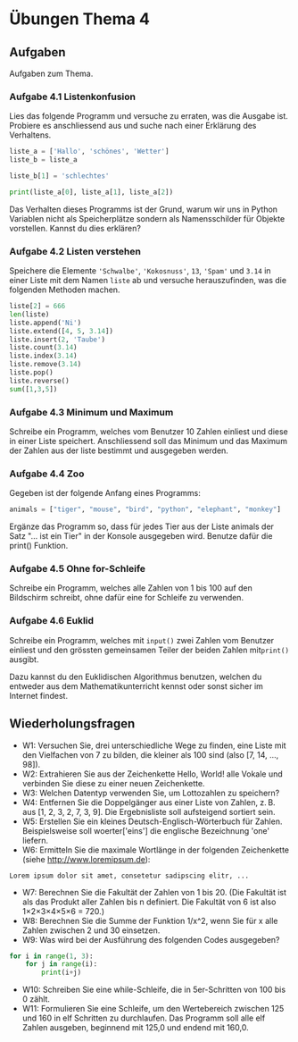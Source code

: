 # Übungen Thema 4

## Aufgaben

Aufgaben zum Thema.

### Aufgabe 4.1 Listenkonfusion

Lies das folgende Programm und versuche zu erraten, was die Ausgabe ist. Probiere es anschliessend aus und suche nach einer Erklärung des Verhaltens.

```py
liste_a = ['Hallo', 'schönes', 'Wetter']
liste_b = liste_a

liste_b[1] = 'schlechtes'

print(liste_a[0], liste_a[1], liste_a[2])  
```

Das Verhalten dieses Programms ist der Grund, warum wir uns in Python Variablen nicht als Speicherplätze sondern als Namensschilder für Objekte vorstellen. Kannst du dies erklären?

### Aufgabe 4.2 Listen verstehen

Speichere die Elemente `'Schwalbe'`, `'Kokosnuss'`, `13`, `'Spam'` und `3.14` in einer Liste mit dem Namen `liste` ab und versuche herauszufinden, was die folgenden Methoden machen.

```py
liste[2] = 666
len(liste)
liste.append('Ni')
liste.extend([4, 5, 3.14])
liste.insert(2, 'Taube')
liste.count(3.14)
liste.index(3.14)
liste.remove(3.14)
liste.pop()
liste.reverse()
sum([1,3,5])
```

### Aufgabe 4.3 Minimum und Maximum

Schreibe ein Programm, welches vom Benutzer 10 Zahlen einliest und diese in einer Liste speichert. Anschliessend soll das Minimum und das Maximum der Zahlen aus der liste bestimmt und ausgegeben werden.

### Aufgabe 4.4 Zoo

Gegeben ist der folgende Anfang eines Programms:

```py
animals = ["tiger", "mouse", "bird", "python", "elephant", "monkey"]
```

Ergänze das Programm so, dass für jedes Tier aus der Liste animals der Satz "… ist ein Tier" in der Konsole ausgegeben wird. Benutze dafür die print() Funktion.

### Aufgabe 4.5 Ohne for-Schleife

Schreibe ein Programm, welches alle Zahlen von 1 bis 100 auf den Bildschirm schreibt, ohne dafür eine for Schleife zu verwenden.

### Aufgabe 4.6 Euklid

Schreibe ein Programm, welches mit `input()` zwei Zahlen vom Benutzer einliest und den grössten gemeinsamen Teiler der beiden Zahlen mit`print()` ausgibt.
    
Dazu kannst du den Euklidischen Algorithmus benutzen, welchen du entweder aus dem Mathematikunterricht kennst oder sonst sicher im Internet findest.

## Wiederholungsfragen

* W1: Versuchen Sie, drei unterschiedliche Wege zu finden, eine Liste mit den Vielfachen von 7 zu bilden, die kleiner als 100 sind (also [7, 14, ..., 98]).
* W2: Extrahieren Sie aus der Zeichenkette Hello, World! alle Vokale und verbinden Sie diese zu einer neuen Zeichenkette.
* W3: Welchen Datentyp verwenden Sie, um Lottozahlen zu speichern?
* W4: Entfernen Sie die Doppelgänger aus einer Liste von Zahlen, z. B. aus [1, 2, 3, 2, 7, 3, 9]. Die Ergebnisliste soll aufsteigend sortiert sein.
* W5: Erstellen Sie ein kleines Deutsch-Englisch-Wörterbuch für Zahlen. Beispielsweise soll woerter['eins'] die englische Bezeichnung 'one' liefern.
* W6: Ermitteln Sie die maximale Wortlänge in der folgenden Zeichenkette (siehe http://www.loremipsum.de):

```
Lorem ipsum dolor sit amet, consetetur sadipscing elitr, ...
```

* W7: Berechnen Sie die Fakultät der Zahlen von 1 bis 20. (Die Fakultät ist als das Produkt aller Zahlen bis n definiert. Die Fakultät von 6 ist also 1×2×3×4×5×6 = 720.)
* W8: Berechnen Sie die Summe der Funktion 1/x^2, wenn Sie für x alle Zahlen zwischen 2 und 30 einsetzen.
* W9: Was wird bei der Ausführung des folgenden Codes ausgegeben?

```py
for i in range(1, 3):
    for j in range(i):
        print(i+j)
```

* W10: Schreiben Sie eine while-Schleife, die in 5er-Schritten von 100 bis 0 zählt.
* W11: Formulieren Sie eine Schleife, um den Wertebereich zwischen 125 und 160 in elf Schritten zu durchlaufen. Das Programm soll alle elf Zahlen ausgeben, beginnend mit 125,0 und endend mit 160,0.

